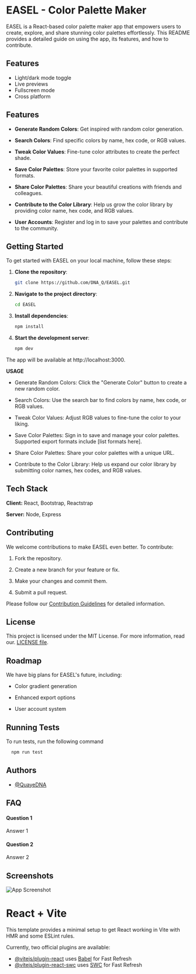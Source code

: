 
# EASEL - Color Palette Maker

EASEL is a React-based color palette maker app that empowers users to create, explore, and share stunning color palettes effortlessly. This README provides a detailed guide on using the app, its features, and how to contribute.





## Features

- Light/dark mode toggle
- Live previews
- Fullscreen mode
- Cross platform

## Features

- **Generate Random Colors**: Get inspired with random color generation.

- **Search Colors**: Find specific colors by name, hex code, or RGB values.

- **Tweak Color Values**: Fine-tune color attributes to create the perfect shade.

- **Save Color Palettes**: Store your favorite color palettes in supported formats.

- **Share Color Palettes**: Share your beautiful creations with friends and colleagues.

- **Contribute to the Color Library**: Help us grow the color library by providing color name, hex code, and RGB values.

- **User Accounts**: Register and log in to save your palettes and contribute to the community.
## Getting Started

To get started with EASEL on your local machine, follow these steps:

1. **Clone the repository**:
   ```bash
   git clone https://github.com/DNA_Q/EASEL.git

2. **Navigate to the project directory**:
   ```bash
   cd EASEL

3. **Install dependencies**:
   ```bash
   npm install

4. **Start the development server**:   
    ```bash
   npm dev

The app will be available at http://localhost:3000.


**USAGE**

- Generate Random Colors: Click the "Generate Color" button to create a new random color.

- Search Colors: Use the search bar to find colors by name, hex code, or RGB values.

- Tweak Color Values: Adjust RGB values to fine-tune the color to your liking.

- Save Color Palettes: Sign in to save and manage your color palettes. Supported export formats include [list formats here].

- Share Color Palettes: Share your color palettes with a unique URL.

- Contribute to the Color Library: Help us expand our color library by submitting color names, hex codes, and RGB values.
## Tech Stack

**Client:** React, Bootstrap, Reactstrap

**Server:** Node, Express


## Contributing

We welcome contributions to make EASEL even better. To contribute:

1. Fork the repository.

2. Create a new branch for your feature or fix.

3. Make your changes and commit them.

4. Submit a pull request.

Please follow our [Contribution Guidelines](https://github.com/QuayeDNA/easel/blob/main/CONTRIBUTING.md) for detailed information.


## License

This project is licensed under the MIT License. For more information, read our.
[LICENSE file](https://choosealicense.com/licenses/mit/).


## Roadmap

We have big plans for EASEL's future, including:

- Color gradient generation

- Enhanced export options

- User account system
## Running Tests

To run tests, run the following command

```bash
  npm run test
```


## Authors

- [@QuayeDNA](https://www.github.com/QuayeDNA)


## FAQ

#### Question 1

Answer 1

#### Question 2

Answer 2


## Screenshots

![App Screenshot](https://via.placeholder.com/468x300?text=App+Screenshot+Here)


# React + Vite

This template provides a minimal setup to get React working in Vite with HMR and some ESLint rules.

Currently, two official plugins are available:

- [@vitejs/plugin-react](https://github.com/vitejs/vite-plugin-react/blob/main/packages/plugin-react/README.md) uses [Babel](https://babeljs.io/) for Fast Refresh
- [@vitejs/plugin-react-swc](https://github.com/vitejs/vite-plugin-react-swc) uses [SWC](https://swc.rs/) for Fast Refresh
